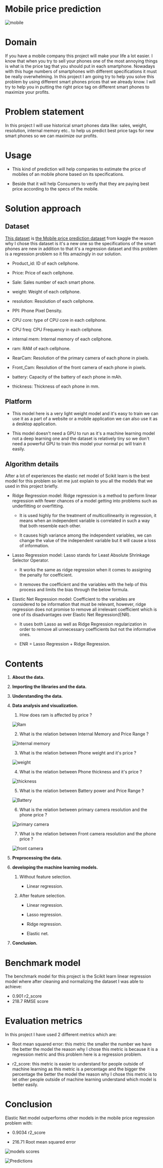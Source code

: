 # Mobile price prediction

![mobile](images/mobile.webp "mobile")

# Domain 
If you have a mobile company this project will make your life a lot easier. I know that when you try to sell your phones one of the most annoying things is what is the price tag that you should put in each smartphone. Nowadays with this huge numbers of smartphones with different specifications it must be really overwhelming. In this project I am going try to help you solve this problem by using different smart phones prices that we already know. I will try to help you in putting the right price tag on different smart phones to maximize your profits.

# Problem statement 

In this project I will use historical smart phones data like: sales, weight, resolution, internal memory etc.. to help us predict best price tags for new smart phones so we can maximize our profits.

# Usage

- This kind of prediction will help companies to  estimate the price of mobiles of an mobile phone based on its specifications.

- Beside that it will help Consumers to verify that they are paying best price according to the specs of the mobile.

# Solution approach
## Dataset
[This dataset](https://www.kaggle.com/datasets/mohannapd/mobile-price-prediction) is [the Mobile price prediction dataset](https://www.kaggle.com/datasets/mohannapd/mobile-price-prediction) from kaggle the reason why I chose this dataset is it's a new one so the specifications of the smart phones are new in addition to that it's a regression dataset and this problem is a regression problem so it fits amazingly in our solution.

- Product_id: ID of each cellphone.

- Price: Price of each cellphone.

- Sale: Sales number of each smart phone.

- weight: Weight of each cellphone.

- resolution: Resolution of each cellphone.

- PPI: Phone Pixel Density.

- CPU core: type of CPU core in each cellphone.

- CPU freq: CPU Frequency in each cellphone.

- internal mem: Internal memory of each cellphone.

- ram: RAM of each cellphone.

- RearCam: Resolution of the primary camera of each phone in pixels.

- Front_Cam: Resolution of the front camera of each phone in pixels.

- battery: Capacity of the battery of each phone in mAh.

- thickness: Thickness of each phone in mm.

## Platform

- This model here is a very light weight model and it's easy to train we can use it as a part of a website or a mobile application we can also use it as a desktop application.

- This model doesn't need a GPU to run as it's a machine learning model not a deep learning one and the dataset is relatively tiny so we don't need a powerful GPU to train this model your normal pc will train it easily.

## Algorithm details

After a lot of experiences the elastic net model of Scikit learn is the best model for this problem so let me just explain to you all the models that we used in this project briefly.


- Ridge Regression model: Ridge regression is a method to perform linear regression with fewer chances of a model getting into problems such as underfitting or overfitting.

    - It is used highly for the treatment of multicollinearity in regression, it means when an independent variable is correlated in such a way that both resemble each other. 

    - It causes high variance among the independent variables, we can change the value of the independent variable but it will cause a loss of information.


- Lasso Regression model: Lasso stands for Least Absolute Shrinkage Selector Operator.

    - It works the same as ridge regression when it comes to assigning the penalty for coefficient. 

    - It removes the coefficient and the variables with the help of this process and limits the bias through the below formula.


- Elastic Net Regression model: Coefficient to the variables are considered to be information that must be relevant, however, ridge regression does not promise to remove all irrelevant coefficient which is one of its disadvantages over Elastic Net Regression(ENR).


    - It uses both Lasso as well as Ridge Regression regularization in order to remove all unnecessary coefficients but not the informative ones.  

    - ENR = Lasso Regression + Ridge Regression.

# Contents
1. **About the data.**

2. **Importing the libraries and the data.**

3. **Understanding the data.**

4. **Data analysis and visualization.**




    1. How does ram is affected by price ?


    ![Ram](images/ram.png "ram")


    2. What is the relation between Internal Memory and Price Range ? 


    ![Internal memory](images/internal_memory.png "internal memory")

    3. What is the relation between Phone weight and it's price ?


    ![weight](images/weight.png "weight")
    

    4. What is the relation between Phone thickness and it's price ?


    ![thickness](images/thickness.png "thickness")
    
    
    5. What is the relation between Battery power and Price Range ?


    ![Battery](images/battery.png "battery")


    6. What is the relation between primary camera resolution and the phone price ?

    ![primary camera](images/primary_camera.png "primary camera")
    
    
    7. What is the relation between Front camera resolution and the phone price ?

    ![front camera](images/front_camera.png "front camera")    
    

    
    

5. **Preprocessing the data.**


6. **developing the machine learning models.**

    1. Without feature selection.

        - Linear regression.
    
    2. After feature selection.

        - Linear regression.

        - Lasso regression.

        - Ridge regression.

        - Elastic net.


7. **Conclusion.**




# Benchmark model
The benchmark model for this project is the Scikit learn linear regression model where after cleaning and normalizing the dataset I was able to achieve:
- 0.901 r2_score
- 218.7 RMSE score

# Evaluation metrics

In this project I have used 2 different metrics which are:

- Root mean squared error: this metric the smaller the number we have the better the model the reason why I chose this metric is because it is a regression metric and this problem here is a regression problem. 

- r2_score: this metric is easier to understand for people outside of machine learning as this metric is a percentage and the bigger the percentage the better the model the reason why I chose this metric is to let other people outside of machine learning understand which model is better easily.
# Conclusion

Elastic Net model outperforms other models in the mobile price regression problem with:

- 0.9034 r2_score

- 216.71 Root mean squared error

![models scores](images/model_scores.png "models scores")

![Predictions](images/predictions.png "predictions")




